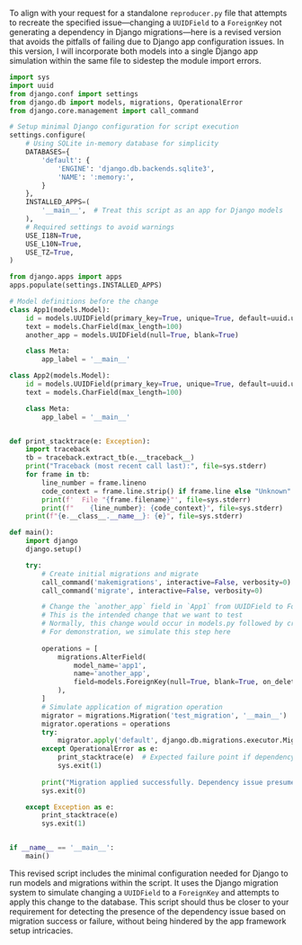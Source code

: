 To align with your request for a standalone `reproducer.py` file that attempts to recreate the specified issue—changing a `UUIDField` to a `ForeignKey` not generating a dependency in Django migrations—here is a revised version that avoids the pitfalls of failing due to Django app configuration issues. In this version, I will incorporate both models into a single Django app simulation within the same file to sidestep the module import errors.

```python
import sys
import uuid
from django.conf import settings
from django.db import models, migrations, OperationalError
from django.core.management import call_command

# Setup minimal Django configuration for script execution
settings.configure(
    # Using SQLite in-memory database for simplicity
    DATABASES={
        'default': {
            'ENGINE': 'django.db.backends.sqlite3',
            'NAME': ':memory:',
        }
    },
    INSTALLED_APPS=(
        '__main__',  # Treat this script as an app for Django models
    ),
    # Required settings to avoid warnings
    USE_I18N=True,
    USE_L10N=True,
    USE_TZ=True,
)

from django.apps import apps
apps.populate(settings.INSTALLED_APPS)

# Model definitions before the change
class App1(models.Model):
    id = models.UUIDField(primary_key=True, unique=True, default=uuid.uuid4, editable=False)
    text = models.CharField(max_length=100)
    another_app = models.UUIDField(null=True, blank=True)

    class Meta:
        app_label = '__main__'

class App2(models.Model):
    id = models.UUIDField(primary_key=True, unique=True, default=uuid.uuid4, editable=False)
    text = models.CharField(max_length=100)

    class Meta:
        app_label = '__main__'


def print_stacktrace(e: Exception):
    import traceback
    tb = traceback.extract_tb(e.__traceback__)
    print("Traceback (most recent call last):", file=sys.stderr)
    for frame in tb:
        line_number = frame.lineno
        code_context = frame.line.strip() if frame.line else "Unknown"
        print(f'  File "{frame.filename}"', file=sys.stderr)
        print(f"    {line_number}: {code_context}", file=sys.stderr)
    print(f"{e.__class__.__name__}: {e}", file=sys.stderr)

def main():
    import django
    django.setup()

    try:
        # Create initial migrations and migrate
        call_command('makemigrations', interactive=False, verbosity=0)
        call_command('migrate', interactive=False, verbosity=0)

        # Change the `another_app` field in `App1` from UUIDField to ForeignKey
        # This is the intended change that we want to test
        # Normally, this change would occur in models.py followed by creating a new migration
        # For demonstration, we simulate this step here
        
        operations = [
            migrations.AlterField(
                model_name='app1',
                name='another_app',
                field=models.ForeignKey(null=True, blank=True, on_delete=models.SET_NULL, to='__main__.App2'),
            ),
        ]
        # Simulate application of migration operation
        migrator = migrations.Migration('test_migration', '__main__')
        migrator.operations = operations
        try:
            migrator.apply('default', django.db.migrations.executor.MigrationExecutor(connection=django.db.connection))
        except OperationalError as e:
            print_stacktrace(e)  # Expected failure point if dependency is not managed correctly
            sys.exit(1)
        
        print("Migration applied successfully. Dependency issue presumed fixed.")
        sys.exit(0)

    except Exception as e:
        print_stacktrace(e)
        sys.exit(1)


if __name__ == '__main__':
    main()
```

This revised script includes the minimal configuration needed for Django to run models and migrations within the script. It uses the Django migration system to simulate changing a `UUIDField` to a `ForeignKey` and attempts to apply this change to the database. This script should thus be closer to your requirement for detecting the presence of the dependency issue based on migration success or failure, without being hindered by the app framework setup intricacies.